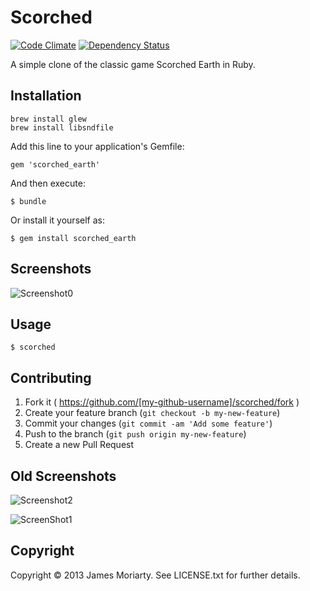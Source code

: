 # Scorched

[![Code Climate](https://codeclimate.com/github/jamesmoriarty/scorched-earth-rb.png)](https://codeclimate.com/github/jamesmoriarty/scorched-earth-rb) [![Dependency Status](https://gemnasium.com/jamesmoriarty/scorched-earth-rb.png)](https://gemnasium.com/jamesmoriarty/scorched-earth-rb)

A simple clone of the classic game Scorched Earth in Ruby.

## Installation

    brew install glew
    brew install libsndfile

Add this line to your application's Gemfile:

    gem 'scorched_earth'

And then execute:

    $ bundle

Or install it yourself as:

    $ gem install scorched_earth

## Screenshots

![Screenshot0](https://raw.githubusercontent.com/jamesmoriarty/scorched-earth-rb/master/doc/screenshot-00.gif)

## Usage

    $ scorched

## Contributing

1. Fork it ( https://github.com/[my-github-username]/scorched/fork )
2. Create your feature branch (`git checkout -b my-new-feature`)
3. Commit your changes (`git commit -am 'Add some feature'`)
4. Push to the branch (`git push origin my-new-feature`)
5. Create a new Pull Request

Old Screenshots
---------------

![Screenshot2](https://raw.githubusercontent.com/jamesmoriarty/scorched-earth-rb/master/doc/screenshot-02.png)

![ScreenShot1](https://raw.githubusercontent.com/jamesmoriarty/scorched-earth-rb/master/doc/screenshot-01.png)

## Copyright
Copyright © 2013 James Moriarty. See LICENSE.txt for further details.

